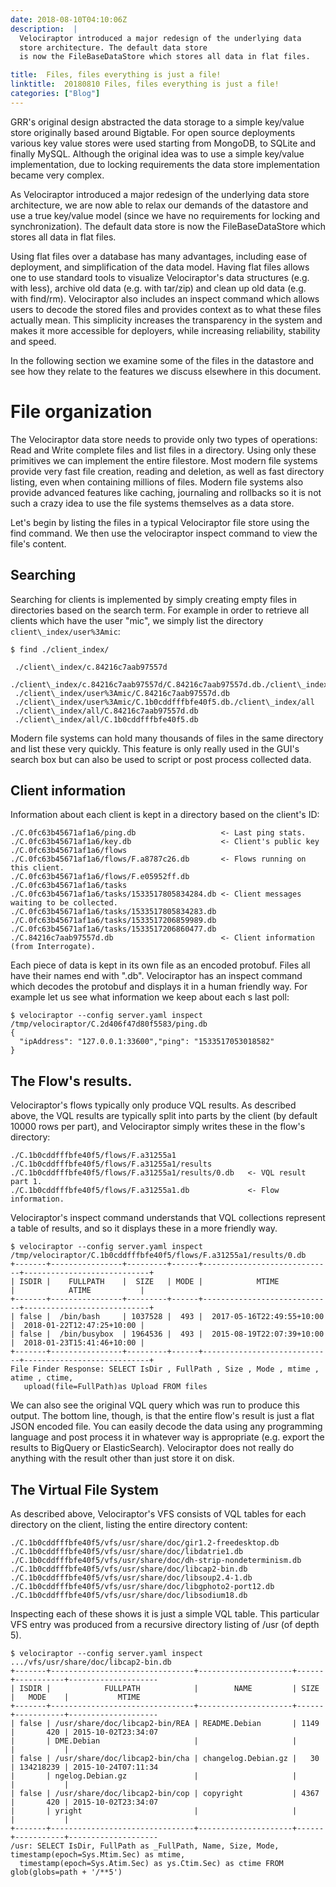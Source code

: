 ```yaml
---
date: 2018-08-10T04:10:06Z
description:  |
  Velociraptor introduced a major redesign of the underlying data
  store architecture. The default data store
  is now the FileBaseDataStore which stores all data in flat files.

title:  Files, files everything is just a file!
linktitle:  20180810 Files, files everything is just a file!
categories: ["Blog"]
---
```



GRR\'s original design abstracted the data storage to a simple key/value
store originally based around Bigtable. For open source deployments
various key value stores were used starting from MongoDB, to SQLite and
finally MySQL. Although the original idea was to use a simple key/value
implementation, due to locking requirements the data store
implementation became very complex.

As Velociraptor introduced a major redesign of the underlying data store
architecture, we are now able to relax our demands of the datastore and
use a true key/value model (since we have no requirements for locking
and synchronization). The default data store is now the
FileBaseDataStore which stores all data in flat files.

Using flat files over a database has many advantages, including ease of
deployment, and simplification of the data model. Having flat files
allows one to use standard tools to visualize Velociraptor\'s data
structures (e.g. with less), archive old data (e.g. with tar/zip) and
clean up old data (e.g. with find/rm). Velociraptor also includes an
inspect command which allows users to decode the stored files and
provides context as to what these files actually mean. This simplicity
increases the transparency in the system and makes it more accessible
for deployers, while increasing reliability, stability and speed.

In the following section we examine some of the files in the datastore
and see how they relate to the features we discuss elsewhere in this
document.

File organization
=================

The Velociraptor data store needs to provide only two types of
operations: Read and Write complete files and list files in a directory.
Using only these primitives we can implement the entire filestore. Most
modern file systems provide very fast file creation, reading and
deletion, as well as fast directory listing, even when containing
millions of files. Modern file systems also provide advanced features
like caching, journaling and rollbacks so it is not such a crazy idea to
use the file systems themselves as a data store.

Let\'s begin by listing the files in a typical Velociraptor file store
using the find command. We then use the velociraptor inspect command to
view the file\'s content.

Searching
---------

Searching for clients is implemented by simply creating empty files in
directories based on the search term. For example in order to retrieve
all clients which have the user \"mic\", we simply list the directory
`client\_index/user%3Amic`:

``` {.sourceCode .console}
$ find ./client_index/
```

```text
 ./client\_index/c.84216c7aab97557d
 ./client\_index/c.84216c7aab97557d/C.84216c7aab97557d.db./client\_index/user%3Amic
 ./client\_index/user%3Amic/C.84216c7aab97557d.db
 ./client\_index/user%3Amic/C.1b0cddfffbfe40f5.db./client\_index/all
 ./client\_index/all/C.84216c7aab97557d.db
 ./client\_index/all/C.1b0cddfffbfe40f5.db
```

Modern file systems can hold many thousands of files in the same
directory and list these very quickly. This feature is only really used
in the GUI\'s search box but can also be used to script or post process
collected data.

Client information
------------------

Information about each client is kept in a directory based on the
client\'s ID:

``` {.sourceCode .console}
./C.0fc63b45671af1a6/ping.db                   <- Last ping stats.
./C.0fc63b45671af1a6/key.db                    <- Client's public key
./C.0fc63b45671af1a6/flows
./C.0fc63b45671af1a6/flows/F.a8787c26.db       <- Flows running on this client.
./C.0fc63b45671af1a6/flows/F.e05952ff.db
./C.0fc63b45671af1a6/tasks
./C.0fc63b45671af1a6/tasks/1533517805834284.db <- Client messages waiting to be collected.
./C.0fc63b45671af1a6/tasks/1533517805834283.db
./C.0fc63b45671af1a6/tasks/1533517206859989.db
./C.0fc63b45671af1a6/tasks/1533517206860477.db
./C.84216c7aab97557d.db                        <- Client information (from Interrogate).
```

Each piece of data is kept in its own file as an encoded protobuf. Files
all have their names end with \".db\". Velociraptor has an inspect
command which decodes the protobuf and displays it in a human friendly
way. For example let us see what information we keep about each s last
poll:

``` {.sourceCode .console}
$ velociraptor --config server.yaml inspect /tmp/velociraptor/C.2d406f47d80f5583/ping.db
{
  "ipAddress": "127.0.0.1:33600","ping": "1533517053018582"
}
```

The Flow\'s results.
--------------------

Velociraptor\'s flows typically only produce VQL results. As described
above, the VQL results are typically split into parts by the client (by
default 10000 rows per part), and Velociraptor simply writes these in
the flow\'s directory:

``` {.sourceCode .console}
./C.1b0cddfffbfe40f5/flows/F.a31255a1
./C.1b0cddfffbfe40f5/flows/F.a31255a1/results
./C.1b0cddfffbfe40f5/flows/F.a31255a1/results/0.db   <- VQL result part 1.
./C.1b0cddfffbfe40f5/flows/F.a31255a1.db             <- Flow information.
```

Velociraptor\'s inspect command understands that VQL collections
represent a table of results, and so it displays these in a more
friendly way.

``` {.sourceCode .console}
$ velociraptor --config server.yaml inspect /tmp/velociraptor/C.1b0cddfffbfe40f5/flows/F.a31255a1/results/0.db
+-------+----------------+---------+------+-----------------------------+----------------------------+
| ISDIR |    FULLPATH    |  SIZE   | MODE |            MTIME            |            ATIME           |
+-------+----------------+---------+------+-----------------------------+----------------------------+
| false |  /bin/bash     | 1037528 |  493 |  2017-05-16T22:49:55+10:00  |  2018-01-22T12:47:25+10:00 |
| false |  /bin/busybox  | 1964536 |  493 |  2015-08-19T22:07:39+10:00  |  2018-01-23T15:41:46+10:00 |
+-------+----------------+---------+------+-----------------------------+----------------------------+
File Finder Response: SELECT IsDir , FullPath , Size , Mode , mtime , atime , ctime,
   upload(file=FullPath)as Upload FROM files
```

We can also see the original VQL query which was run to produce this
output. The bottom line, though, is that the entire flow\'s result is
just a flat JSON encoded file. You can easily decode the data using any
programming language and post process it in whatever way is appropriate
(e.g. export the results to BigQuery or ElasticSearch). Velociraptor
does not really do anything with the result other than just store it on
disk.

The Virtual File System
-----------------------

As described above, Velociraptor\'s VFS consists of VQL tables for each
directory on the client, listing the entire directory content:

``` {.sourceCode .console}
./C.1b0cddfffbfe40f5/vfs/usr/share/doc/gir1.2-freedesktop.db
./C.1b0cddfffbfe40f5/vfs/usr/share/doc/libdatrie1.db
./C.1b0cddfffbfe40f5/vfs/usr/share/doc/dh-strip-nondeterminism.db
./C.1b0cddfffbfe40f5/vfs/usr/share/doc/libcap2-bin.db
./C.1b0cddfffbfe40f5/vfs/usr/share/doc/libsoup2.4-1.db
./C.1b0cddfffbfe40f5/vfs/usr/share/doc/libgphoto2-port12.db
./C.1b0cddfffbfe40f5/vfs/usr/share/doc/libsodium18.db
```

Inspecting each of these shows it is just a simple VQL table. This
particular VFS entry was produced from a recursive directory listing of
/usr (of depth 5).

``` {.sourceCode .console}
$ velociraptor --config server.yaml inspect .../vfs/usr/share/doc/libcap2-bin.db
+-------+--------------------------------+---------------------+------+-----------+--------------------
| ISDIR |            FULLPATH            |        NAME         | SIZE |   MODE    |           MTIME
+-------+--------------------------------+---------------------+------+-----------+--------------------
| false | /usr/share/doc/libcap2-bin/REA | README.Debian       | 1149 |       420 | 2015-10-02T23:34:07
|       | DME.Debian                     |                     |      |           |
| false | /usr/share/doc/libcap2-bin/cha | changelog.Debian.gz |   30 | 134218239 | 2015-10-24T07:11:34
|       | ngelog.Debian.gz               |                     |      |           |
| false | /usr/share/doc/libcap2-bin/cop | copyright           | 4367 |       420 | 2015-10-02T23:34:07
|       | yright                         |                     |      |           |
+-------+--------------------------------+---------------------+------+-----------+--------------------
/usr: SELECT IsDir, FullPath as _FullPath, Name, Size, Mode, timestamp(epoch=Sys.Mtim.Sec) as mtime,
  timestamp(epoch=Sys.Atim.Sec) as ys.Ctim.Sec) as ctime FROM glob(globs=path + '/**5')
```
